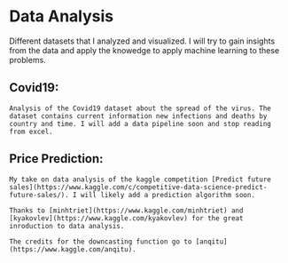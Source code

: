 # Data Analysis

Different datasets that I analyzed and visualized. I will try to gain insights from the data
and apply the knowedge to apply machine learning to these problems. 

## Covid19:
    
    Analysis of the Covid19 dataset about the spread of the virus. The dataset contains current information new infections and deaths by country and time. I will add a data pipeline soon and stop reading from excel. 


## Price Prediction:

    My take on data analysis of the kaggle competition [Predict future sales](https://www.kaggle.com/c/competitive-data-science-predict-future-sales/). I will likely add a prediction algorithm soon.

    Thanks to [minhtriet](https://www.kaggle.com/minhtriet) and [kyakovlev](https://www.kaggle.com/kyakovlev) for the great inroduction to data analysis.

    The credits for the downcasting function go to [anqitu](https://www.kaggle.com/anqitu).
